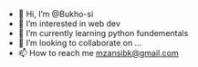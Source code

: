 - 👋 Hi, I’m @Bukho-si
- 👀 I’m interested in web dev
- 🌱 I’m currently learning python fundementals 
- 💞️ I’m looking to collaborate on ...
- 📫 How to reach me mzansibk@gmail.com

<!---
Bukho-si/Bukho-si is a ✨ special ✨ repository because its `README.md` (this file) appears on your GitHub profile.
You can click the Preview link to take a look at your changes.
--->
